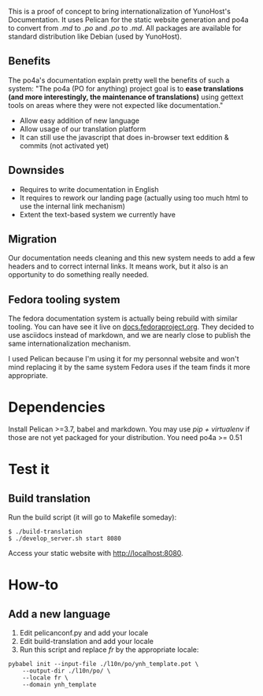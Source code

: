 This is a proof of concept to bring internationalization of YunoHost's Documentation. It uses Pelican for the static website generation and po4a to convert from _.md_ to _.po_ and _.po_ to _.md_. All packages are available for standard distribution like Debian (used by YunoHost).

## Benefits

The po4a's documentation explain pretty well the benefits of such a system: "The po4a (PO for anything) project goal is to **ease translations (and more interestingly, the maintenance of translations)** using gettext tools on areas where they were not expected like documentation."

* Allow easy addition of new language
* Allow usage of our translation platform
* It can still use the javascript that does in-browser text eddition & commits (not activated yet)

## Downsides

* Requires to write documentation in English
* It requires to rework our landing page (actually using too much html to use the internal link mechanism)
* Extent the text-based system we currently have

## Migration

Our documentation needs cleaning and this new system needs to add a few headers and to correct internal links. It means work, but it also is an opportunity to do something really needed.

## Fedora tooling system

The fedora documentation system is actually being rebuild with similar tooling. You can have see it live on [docs.fedoraproject.org](https://docs.fedoraproject.org/). They decided to use asciidocs instead of markdown, and we are nearly close to publish the same internationalization mechanism.

I used Pelican because I'm using it for my personnal website and won't mind replacing it by the same system Fedora uses if the team finds it more appropriate.

# Dependencies

Install Pelican >=3.7, babel and markdown. You may use _pip + virtualenv_ if those are not yet packaged for your distribution.
You need po4a >= 0.51

# Test it

## Build translation

Run the build script (it will go to Makefile someday):

```
$ ./build-translation
$ ./develop_server.sh start 8080
```

Access your static website with [http://localhost:8080](http://localhost:8080).

# How-to

## Add a new language

1. Edit pelicanconf.py and add your locale
2. Edit build-translation and add your locale
3. Run this script and replace *fr* by the appropriate locale:

```:bash
pybabel init --input-file ./l10n/po/ynh_template.pot \
	--output-dir ./l10n/po/ \
	--locale fr \
	--domain ynh_template
```
